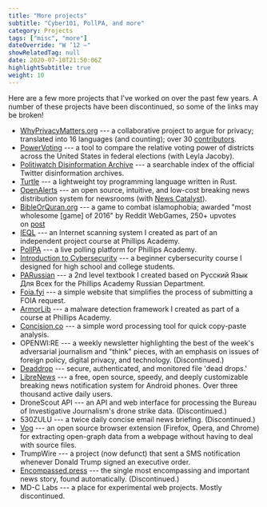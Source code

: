 ```yaml
---
title: "More projects"
subtitle: "Cyber101, PollPA, and more"
category: Projects
tags: ["misc", "more"]
dateOverride: "W ’12 –"
showRelatedTag: null
date: 2020-07-10T21:50:06Z
highlightSubtitle: true
weight: 10
---
```


Here are a few more projects that I've worked on over the past few years. A number of these projects have been discontinued, so some of the links may be broken!

- [WhyPrivacyMatters.org](https://whyprivacymatters.org/) --- a collaborative project to argue for privacy; translated into 16 languages (and counting); over 30 [contributors](https://whyprivacymatters.org/CONTRIBUTORS/).
- [PowerVoting](https://powervoting.org/) --- a tool to compare the relative voting power of districts across the United States in federal elections (with Leyla Jacoby).
- [Politiwatch Disinformation Archive](https://disinfo.politiwatch.org) --- a searchable index of the official Twitter disinformation archives.
- [Turtle](https://github.com/milesmcc/turtle-lang) --- a lightweight toy programming language written in Rust.
- [OpenAlerts](https://github.com/news-catalyst/openalerts) --- an open source, intuitive, and low-cost breaking news distribution system for newsrooms (with [News Catalyst](https://newscatalyst.org)).
- [BibleOrQuran.org](https://bibleorquran.org/) --- a game to combat islamophobia; awarded "most wholesome [game] of 2016" by Reddit WebGames, 250+ upvotes on [post](https://www.reddit.com/r/WebGames/comments/50cwkn/bibleorquran_gives_you_a_random_verse_from_either/)
- [IEQL](https://github.com/milesmcc/ieql) --- an Internet scanning system I created as part of an independent project course at Phillips Academy.
- [PollPA](https://pollpa.org/) --- a live polling platform for Phillips Academy.
- [Introduction to Cybersecurity](https://github.com/milesmcc/cyber101) --- a beginner cybersecurity course I designed for high school and college students.
- [PARussian](https://parussian.org/) --- a 2nd level textbook I created based on Русский Язык Для Всех for the Phillips Academy Russian Department.
- [Foia.fyi](https://foia.fyi/) --- a simple website that simplifies the process of submitting a FOIA request.
- [ArmorLib](https://armorlib.org/) --- a malware detection framework I created as part of a course at Phillips Academy.
- [Concision.co](https://concision.co/) --- a simple word processing tool for quick copy-paste analysis.
- OPENWI:RE --- a weekly newsletter highlighting the best of the week's adversarial journalism and "think" pieces, with an emphasis on issues of foreign policy, digital privacy, and technology. (Discontinued.)
- [Deaddrop](https://github.com/milesmcc/deaddrop) --- secure, authenticated, and monitored file 'dead drops.'
- [LibreNews](https://librenews.io/) --- a free, open source, speedy, and deeply customizable breaking news notification system for Android phones. Over three thousand active daily users.
- DroneScout API --- an API and web interface for processing the Bureau of Investigative Journalism's drone strike data. (Discontinued.)
- 530ZULU --- a twice daily concise email news briefing. (Discontinued.)
- [Vog](https://github.com/milesmcc/vog) --- an open source browser extension (Firefox, Opera, and Chrome) for extracting open-graph data from a webpage without having to deal with source files.
- TrumpWire --- a project (now defunct) that sent a SMS notification whenever Donald Trump signed an executive order.
- [Encompassed.press](https://github.com/milesmcc/Encompassed.press) --- the single most encompassing and important news story, found automatically. (Discontinued.)
- MD-C Labs --- a place for experimental web projects. Mostly discontinued.
